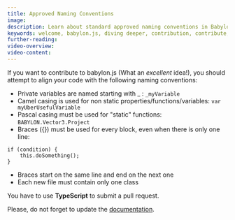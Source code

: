 ```yaml
---
title: Approved Naming Conventions
image: 
description: Learn about standard approved naming conventions in Babylon.js.
keywords: welcome, babylon.js, diving deeper, contribution, contribute, open-source, oss, naming conventions
further-reading:
video-overview:
video-content:
---
```


If you want to contribute to babylon.js (What an _excellent_ idea!), you should attempt to align your code with the following naming conventions:

- Private variables are named starting with \_ : `_myVariable`
- Camel casing is used for non static properties/functions/variables: `var myUberUsefulVariable`
- Pascal casing must be used for "static" functions: `BABYLON.Vector3.Project`
- Braces ({}) must be used for every block, even when there is only one line:

```
if (condition) {
    this.doSomething();
}
```

- Braces start on the same line and end on the next one
- Each new file must contain only one class

You have to use **TypeScript** to submit a pull request.

Please, do not forget to update the [documentation](https://github.com/BabylonJS/Documentation).

